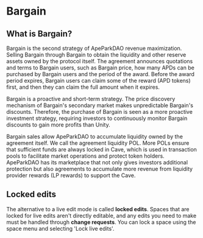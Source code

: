 # Bargain

## What is Bargain?



Bargain is the second strategy of ApeParkDAO revenue maximization. Selling Bargain through Bargain to obtain the liquidity and other reserve assets owned by the protocol itself. The agreement announces quotations and terms to Bargain users, such as Bargain price, how many APDs can be purchased by Bargain users and the period of the award. Before the award period expires, Bargain users can claim some of the reward (APD tokens) first, and then they can claim the full amount when it expires.

Bargain is a proactive and short-term strategy. The price discovery mechanism of Bargain's secondary market makes unpredictable Bargain's discounts. Therefore, the purchase of Bargain is seen as a more proactive investment strategy, requiring investors to continuously monitor Bargain discounts to gain more profits than Unity.

Bargain sales allow ApeParkDAO to accumulate liquidity owned by the agreement itself. We call the agreement liquidity POL. More POLs ensure that sufficient funds are always locked in Cave, which is used in transaction pools to facilitate market operations and protect token holders. ApeParkDAO has its marketplace that not only gives investors additional protection but also agreements to accumulate more revenue from liquidity provider rewards (LP rewards) to support the Cave.

## Locked edits

The alternative to a live edit mode is called **locked edits**. Spaces that are locked for live edits aren't directly editable, and any edits you need to make must be handled through **change requests**. You can lock a space using the space menu and selecting 'Lock live edits'.
